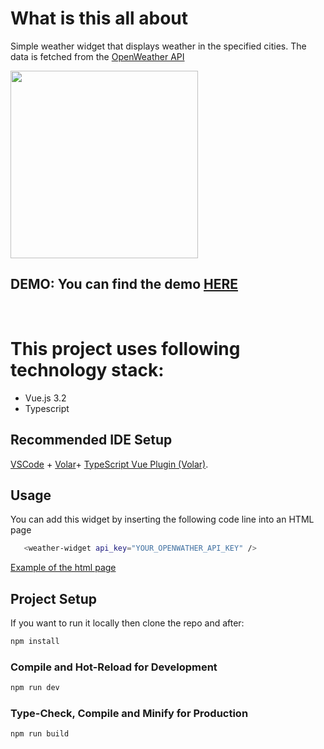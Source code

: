 # What is this all about

Simple weather widget that displays weather in the specified cities. The data is fetched from the [OpenWeather API](https://openweathermap.org/api)
&nbsp;

<img src="https://github.com/tarassov/weather-widget/raw/master/example/weather-widget.gif" width="300">

## DEMO: You can find the demo [HERE](https://tarassov.github.io/weather-widget/)

&nbsp;

# This project uses following technology stack:

- Vue.js 3.2
- Typescript

## Recommended IDE Setup

[VSCode](https://code.visualstudio.com/) + [Volar](https://marketplace.visualstudio.com/items?itemName=Vue.volar)+ [TypeScript Vue Plugin (Volar)](https://marketplace.visualstudio.com/items?itemName=Vue.vscode-typescript-vue-plugin).

## Usage

You can add this widget by inserting the following code line into an HTML page

```sh
   <weather-widget api_key="YOUR_OPENWATHER_API_KEY" />
```

[Example of the html page](https://github.com/tarassov/weather-widget/blob/master/example/index.html)

## Project Setup

If you want to run it locally then clone the repo and after:

```sh
npm install
```

### Compile and Hot-Reload for Development

```sh
npm run dev
```

### Type-Check, Compile and Minify for Production

```sh
npm run build
```
